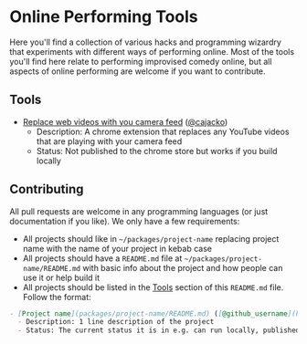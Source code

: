 # Online Performing Tools

Here you'll find a collection of various hacks and programming wizardry that experiments with different ways of performing online. Most of the tools you'll find here relate to performing improvised comedy online, but all aspects of online performing are welcome if you want to contribute.

## Tools

- [Replace web videos with you camera feed](packages/replace-with-video-extension/README.md) ([@cajacko](http://github.com/cajacko))
  - Description: A chrome extension that replaces any YouTube videos that are playing with your camera feed
  - Status: Not published to the chrome store but works if you build locally

## Contributing

All pull requests are welcome in any programming languages (or just documentation if you like). We only have a few requirements:

- All projects should like in `~/packages/project-name` replacing project name with the name of your project in kebab case
- All projects should have a `README.md` file at `~/packages/project-name/README.md` with basic info about the project and how people can use it or help build it
- All projects should be listed in the [Tools](#tools) section of this `README.md` file. Follow the format:

```markdown
- [Project name](packages/project-name/README.md) ([@github_username](http://github.com/github_username))
  - Description: 1 line description of the project
  - Status: The current status it is in e.g. can run locally, published to here etc..
```
